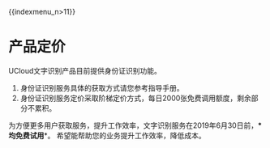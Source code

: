 {{indexmenu_n>11}}

# 产品定价

UCloud文字识别产品目前提供身份证识别功能。

1.  身份证识别服务具体的获取方式请您参考指导手册。
2.  身份证识别服务定价采取阶梯定价方式，每日2000张免费调用额度，剩余部分不累积。

为方便更多用户获取服务，提升工作效率，文字识别服务在2019年6月30日前，**\*均免费试用**\*。
希望能帮助您的业务提升工作效率，降低成本。

